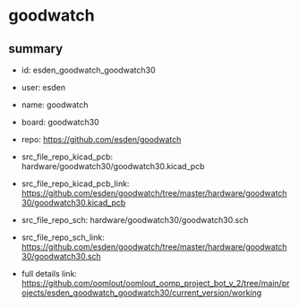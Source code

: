 # goodwatch
 
## summary 
* id: esden_goodwatch_goodwatch30
* user: esden
* name: goodwatch
* board: goodwatch30
* repo: https://github.com/esden/goodwatch
* src_file_repo_kicad_pcb: hardware/goodwatch30/goodwatch30.kicad_pcb
* src_file_repo_kicad_pcb_link: https://github.com/esden/goodwatch/tree/master/hardware/goodwatch30/goodwatch30.kicad_pcb


* src_file_repo_sch: hardware/goodwatch30/goodwatch30.sch
* src_file_repo_sch_link: https://github.com/esden/goodwatch/tree/master/hardware/goodwatch30/goodwatch30.sch
* full details link: https://github.com/oomlout/oomlout_oomp_project_bot_v_2/tree/main/projects/esden_goodwatch_goodwatch30/current_version/working  








